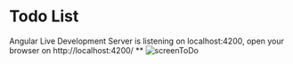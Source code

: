# Todo List

Angular Live Development Server is listening on localhost:4200, open your browser on http://localhost:4200/ **
![screenToDo](https://github.com/STALKSA/Angular_ToDo_List/assets/109988277/34f5c67b-961e-42ac-a222-db5cd9ecf0fc)


